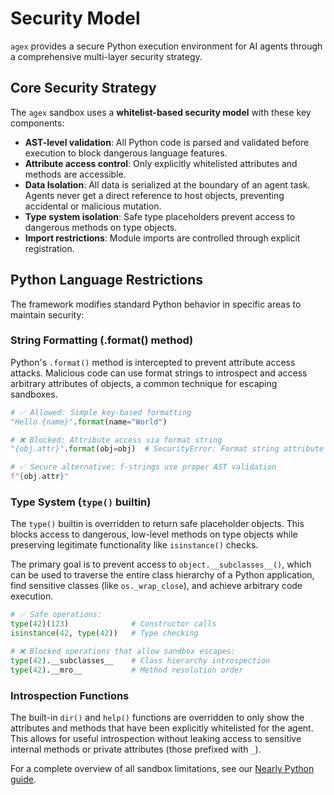 # Security Model

`agex` provides a secure Python execution environment for AI agents through a comprehensive multi-layer security strategy.

## Core Security Strategy

The `agex` sandbox uses a **whitelist-based security model** with these key components:

- **AST-level validation**: All Python code is parsed and validated before execution to block dangerous language features.
- **Attribute access control**: Only explicitly whitelisted attributes and methods are accessible.
- **Data Isolation**: All data is serialized at the boundary of an agent task. Agents never get a direct reference to host objects, preventing accidental or malicious mutation.
- **Type system isolation**: Safe type placeholders prevent access to dangerous methods on type objects.
- **Import restrictions**: Module imports are controlled through explicit registration.

## Python Language Restrictions

The framework modifies standard Python behavior in specific areas to maintain security:

### String Formatting (.format() method)

Python's `.format()` method is intercepted to prevent attribute access attacks. Malicious code can use format strings to introspect and access arbitrary attributes of objects, a common technique for escaping sandboxes.

```python
# ✅ Allowed: Simple key-based formatting
"Hello {name}".format(name="World")

# ❌ Blocked: Attribute access via format string
"{obj.attr}".format(obj=obj)  # SecurityError: Format string attribute access not allowed

# ✅ Secure alternative: f-strings use proper AST validation
f"{obj.attr}"
```

### Type System (`type()` builtin)

The `type()` builtin is overridden to return safe placeholder objects. This blocks access to dangerous, low-level methods on type objects while preserving legitimate functionality like `isinstance()` checks.

The primary goal is to prevent access to `object.__subclasses__()`, which can be used to traverse the entire class hierarchy of a Python application, find sensitive classes (like `os._wrap_close`), and achieve arbitrary code execution.

```python
# ✅ Safe operations:
type(42)(123)              # Constructor calls
isinstance(42, type(42))   # Type checking  

# ❌ Blocked operations that allow sandbox escapes:
type(42).__subclasses__    # Class hierarchy introspection
type(42).__mro__           # Method resolution order
```

### Introspection Functions

The built-in `dir()` and `help()` functions are overridden to only show the attributes and methods that have been explicitly whitelisted for the agent. This allows for useful introspection without leaking access to sensitive internal methods or private attributes (those prefixed with `_`).

For a complete overview of all sandbox limitations, see our [Nearly Python guide](./nearly-python.md).
